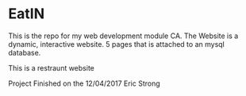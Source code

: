 # EatIN
This is the repo for my web development module CA. The Website is a dynamic, interactive website. 5 pages that is attached to an mysql database.

This is a restraunt website


Project Finished on the
12/04/2017
Eric Strong
